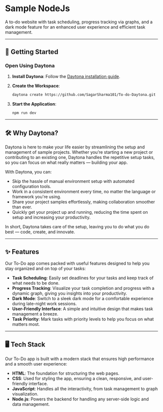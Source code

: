 # Sample NodeJs

A to-do website with task scheduling, progress tracking via graphs, and a dark mode feature for an enhanced user experience and efficient task management.

---

## 🚀 Getting Started  

### Open Using Daytona  

1. **Install Daytona**: Follow the [Daytona installation guide](https://www.daytona.io/docs/installation/installation/).  

2. **Create the Workspace**:  
   ```bash  
   daytona create https://github.com/SagarSharma101/To-do-Daytona.git 
   ```  
3. **Start the Application**:  
   ```bash  
   npm run dev
   ```  
   
---

## 🛠 Why Daytona?

Daytona is here to make your life easier by streamlining the setup and management of sample projects. Whether you’re starting a new project or contributing to an existing one, Daytona handles the repetitive setup tasks, so you can focus on what really matters — building your app.

With Daytona, you can:

- Skip the hassle of manual environment setup with automated configuration tools.
- Work in a consistent environment every time, no matter the language or framework you're using.
- Share your project samples effortlessly, making collaboration smoother than ever.
- Quickly get your project up and running, reducing the time spent on setup and increasing your productivity.

In short, Daytona takes care of the setup, leaving you to do what you do best — code, create, and innovate.

---

## ✨ Features

Our To-Do app comes packed with useful features designed to help you stay organized and on top of your tasks:

- **Task Scheduling**: Easily set deadlines for your tasks and keep track of what needs to be done.
- **Progress Tracking**: Visualize your task completion and progress with a dynamic graph, giving you insights into your productivity.
- **Dark Mode**: Switch to a sleek dark mode for a comfortable experience during late-night work sessions.
- **User-Friendly Interface**: A simple and intuitive design that makes task management a breeze.
- **Task Priority**: Mark tasks with priority levels to help you focus on what matters most.

---

## 🖥️ Tech Stack

Our To-Do app is built with a modern stack that ensures high performance and a smooth user experience:

- **HTML**: The foundation for structuring the web pages.
- **CSS**: Used for styling the app, ensuring a clean, responsive, and user-friendly interface.
- **JavaScript**: Handles all the interactivity, from task management to graph visualization.
- **Node.js**: Powers the backend for handling any server-side logic and data management.
